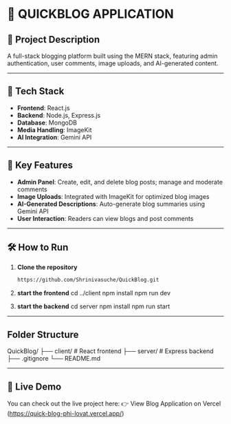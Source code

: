 # 🚀 QUICKBLOG APPLICATION


## 📘 Project Description
A full-stack blogging platform built using the MERN stack,
featuring admin authentication, user comments, image uploads, and AI-generated content.

---------------

## 🔧 Tech Stack
- **Frontend**: React.js  
- **Backend**: Node.js, Express.js  
- **Database**: MongoDB  
- **Media Handling**: ImageKit  
- **AI Integration**: Gemini API

---------------

## 🌟 Key Features

- **Admin Panel**: Create, edit, and delete blog posts; manage and moderate comments  
- **Image Uploads**: Integrated with ImageKit for optimized blog images  
- **AI-Generated Descriptions**: Auto-generate blog summaries using Gemini API  
- **User Interaction**: Readers can view blogs and post comments  

---------------

## 🛠️ How to Run

1. **Clone the repository**
   ```bash
   https://github.com/Shrinivasuche/QuickBlog.git

2. **start the frontend**
   cd ../client
   npm install
   npm run dev

3. **start the backend**
   cd server
   npm install
   npm run start

---------------

## Folder Structure
QuickBlog/
├── client/      # React frontend
├── server/      # Express backend
├── .gitignore
└── README.md

---------------

## 🔗 Live Demo

You can check out the live project here:
👉 View Blog Application on Vercel  (https://quick-blog-phi-lovat.vercel.app/)
